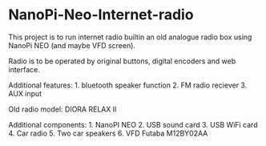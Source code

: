 # NanoPi-Neo-Internet-radio
This project is to run internet radio builtin an old analogue radio box using NanoPi NEO (and maybe VFD screen).

Radio is to be operated by original buttons, digital encoders and web interface.

Additional features:
	1. bluetooth speaker function
	2. FM radio reciever
	3. AUX input 
	
Old radio model: 
	DIORA RELAX II	

Additional components:
	1. NanoPI NEO
	2. USB sound card
	3. USB WiFi card
	4. Car radio
	5. Two car speakers
	6. VFD Futaba M12BY02AA